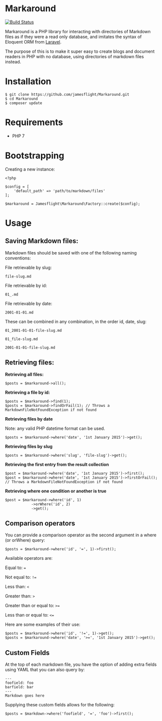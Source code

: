 Markaround
==========
[![Build Status](https://travis-ci.org/jamesflight/Markaround.svg?branch=master)](https://travis-ci.org/jamesflight/Markaround)

Markaround is a PHP library for interacting with directories of Markdown files as if they were a read only database, and imitates the syntax of Eloquent ORM from [Laravel](http://laravel.com/).

The purpose of this is to make it super easy to create blogs and document readers in PHP with no database, using directories of markdown files instead.

Installation
============

```
$ git clone https://github.com/jamesflight/Markaround.git
$ cd Markaround
$ composer update
```

Requirements
============
- PHP 7

Bootstrapping
=============
Creating a new instance:

    <?php

    $config = [
        'default_path' => 'path/to/markdown/files'
    ];

    $markaround = Jamesflight\Markaround\Factory::create($config);


Usage
=====
Saving Markdown files:
----------------------

Markdown files should be saved with one of the following naming conventions:

File retrievable by slug:

`file-slug.md`

File retrievable by id:

`01_.md`

File retrievable by date:

`2001-01-01.md`

These can be combined in any combination, in the order id, date, slug:

`01_2001-01-01-file-slug.md`

`01_file-slug.md`

`2001-01-01-file-slug.md`



Retrieving files:
---------------
**Retrieving all files:**

    $posts = $markaround->all();

**Retrieving a file by id:**

    $posts = $markaround->find(1);
    $posts = $markaround->findOrFail(1); // Throws a MarkdownFileNotFoundException if not found

**Retrieving files by date**

Note: any valid PHP datetime format can be used.

    $posts = $markaround->where('date', '1st January 2015')->get();

**Retrieving files by slug**

    $posts = $markaround->where('slug', 'file-slug')->get();

**Retrieving the first entry from the result collection**

    $post = $markaround->where('date', '1st January 2015')->first();
    $post = $markaround->where('date', '1st January 2015')->firstOrFail(); // Throws a MarkdownFileNotFoundException if not found

**Retrieving where one condition or another is true**

    $post = $markaround->where('id', 1)
                ->orWhere('id', 2)
                ->get();

Comparison operators
---------------------------
You can provide a comparison operator as the second argument in a where (or orWhere) query:

    $posts = $markaround->where('id', '=', 1)->first();

Available operators are:

Equal to: `=`

Not equal to: `!=`

Less than: `<`

Greater than: `>`

Greater than or equal to: `>=`

Less than or equal to: `<=`

Here are some examples of their use:

    $posts = $markaround->where('id', '!=', 1)->get();
    $posts = $markaround->where('date', '>=', '1st January 2015')->get();


Custom Fields
-------------
At the top of each markdown file, you have the option of adding extra fields using YAML that you can also query by:


    ---
    foofield: foo
    barfield: bar
    ---
    Markdown goes here

Supplying these custom fields allows for the following:

    $posts = $markdown->where('foofield', '=', 'foo')->first();
